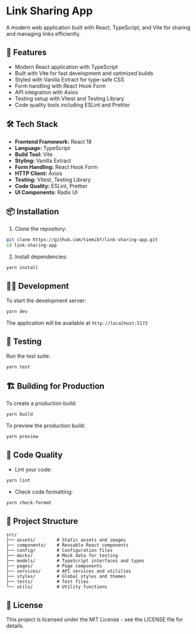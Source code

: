 # Link Sharing App

A modern web application built with React, TypeScript, and Vite for sharing and managing links efficiently.

## 🚀 Features

- Modern React application with TypeScript
- Built with Vite for fast development and optimized builds
- Styled with Vanilla Extract for type-safe CSS
- Form handling with React Hook Form
- API integration with Axios
- Testing setup with Vitest and Testing Library
- Code quality tools including ESLint and Prettier

## 🛠️ Tech Stack

- **Frontend Framework:** React 18
- **Language:** TypeScript
- **Build Tool:** Vite
- **Styling:** Vanilla Extract
- **Form Handling:** React Hook Form
- **HTTP Client:** Axios
- **Testing:** Vitest, Testing Library
- **Code Quality:** ESLint, Prettier
- **UI Components:** Radix UI

## 📦 Installation

1. Clone the repository:
```bash
git clone https://github.com/tiemibf/link-sharing-app.git
cd link-sharing-app
```

2. Install dependencies:
```bash
yarn install
```

## 🏃‍♂️ Development

To start the development server:

```bash
yarn dev
```

The application will be available at `http://localhost:5173`

## 🧪 Testing

Run the test suite:

```bash
yarn test
```

## 🏗️ Building for Production

To create a production build:

```bash
yarn build
```

To preview the production build:

```bash
yarn preview
```

## 📝 Code Quality

- Lint your code:
```bash
yarn lint
```

- Check code formatting:
```bash
yarn check-format
```

## 🎨 Project Structure

```
src/
├── assets/        # Static assets and images
├── components/    # Reusable React components
├── config/        # Configuration files
├── mocks/         # Mock data for testing
├── models/        # TypeScript interfaces and types
├── pages/         # Page components
├── services/      # API services and utilities
├── styles/        # Global styles and themes
├── tests/         # Test files
└── utils/         # Utility functions
```

## 📄 License

This project is licensed under the MIT License - see the LICENSE file for details. 

